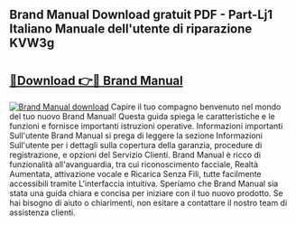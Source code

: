 ## Brand Manual Download gratuit PDF - Part-Lj1 Italiano Manuale dell'utente di riparazione KVW3g

# <h2><a href="http://df9ci11.blite.top/?on=Brand+Manual">🔗Download 👉🔴 Brand Manual</a></h2>

[![Brand Manual download](https://i.imgur.com/lujVjoI.png)](http://df9ci11.blite.top/?on=Brand+Manual)
Capire il tuo compagno benvenuto nel mondo del tuo nuovo Brand Manual! Questa guida spiega le caratteristiche e le funzioni e fornisce importanti istruzioni operative. Informazioni importanti Sull'utente Brand Manual si prega di leggere la sezione Informazioni Sull'utente per i dettagli sulla copertura della garanzia, procedure di registrazione, e opzioni del Servizio Clienti. Brand Manual è ricco di funzionalità all'avanguardia, tra cui riconoscimento facciale, Realtà Aumentata, attivazione vocale e Ricarica Senza Fili, tutte facilmente accessibili tramite L'interfaccia intuitiva. Speriamo che Brand Manual sia stata una guida chiara e concisa per iniziare con il tuo nuovo prodotto. Se hai bisogno di aiuto o chiarimenti, non esitare a contattare il nostro team di assistenza clienti.

